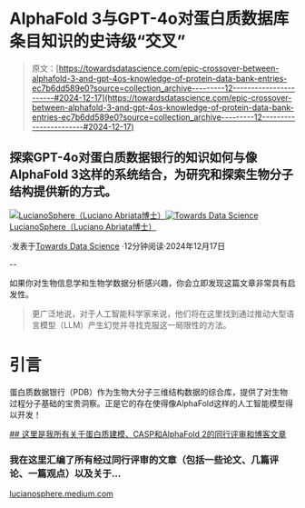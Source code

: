 # AlphaFold 3与GPT-4o对蛋白质数据库条目知识的史诗级“交叉”

> 原文：[https://towardsdatascience.com/epic-crossover-between-alphafold-3-and-gpt-4os-knowledge-of-protein-data-bank-entries-ec7b6dd589e0?source=collection_archive---------12-----------------------#2024-12-17](https://towardsdatascience.com/epic-crossover-between-alphafold-3-and-gpt-4os-knowledge-of-protein-data-bank-entries-ec7b6dd589e0?source=collection_archive---------12-----------------------#2024-12-17)

## 探索GPT-4o对蛋白质数据银行的知识如何与像AlphaFold 3这样的系统结合，为研究和探索生物分子结构提供新的方式。

[](https://lucianosphere.medium.com/?source=post_page---byline--ec7b6dd589e0--------------------------------)[![LucianoSphere（Luciano Abriata博士）](../Images/a8ae3085d094749bbdd1169cca672b86.png)](https://lucianosphere.medium.com/?source=post_page---byline--ec7b6dd589e0--------------------------------)[](https://towardsdatascience.com/?source=post_page---byline--ec7b6dd589e0--------------------------------)[![Towards Data Science](../Images/a6ff2676ffcc0c7aad8aaf1d79379785.png)](https://towardsdatascience.com/?source=post_page---byline--ec7b6dd589e0--------------------------------) [LucianoSphere（Luciano Abriata博士）](https://lucianosphere.medium.com/?source=post_page---byline--ec7b6dd589e0--------------------------------)

·发表于[Towards Data Science](https://towardsdatascience.com/?source=post_page---byline--ec7b6dd589e0--------------------------------) ·12分钟阅读·2024年12月17日

--

如果你对生物信息学和生物学数据分析感兴趣，你会立即发现这篇文章非常具有启发性。

> 更广泛地说，对于人工智能科学家来说，他们将在这里找到通过推动大型语言模型（LLM）产生幻觉并寻找克服这一局限性的方法。

# 引言

蛋白质数据银行（PDB）作为生物大分子三维结构数据的综合库，提供了对生物过程分子基础的宝贵洞察。正是它的存在使得像AlphaFold这样的人工智能模型得以开发！

[## 这里是我所有关于蛋白质建模、CASP和AlphaFold 2的同行评审和博客文章](https://lucianosphere.medium.com/here-are-all-my-peer-reviewed-and-blog-articles-on-protein-modeling-casp-and-alphafold-2-d78f0a9feb61?source=post_page-----ec7b6dd589e0--------------------------------)

### 我在这里汇编了所有经过同行评审的文章（包括一些论文、几篇评论、一篇观点）以及关于…

[lucianosphere.medium.com](https://lucianosphere.medium.com/here-are-all-my-peer-reviewed-and-blog-articles-on-protein-modeling-casp-and-alphafold-2-d78f0a9feb61?source=post_page-----ec7b6dd589e0--------------------------------)
